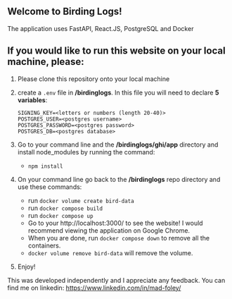 ## Welcome to Birding Logs!

The application uses FastAPI, React.JS, PostgreSQL and Docker

## If you would like to run this website on your local machine, please:

 1. Please clone this repository onto your local machine

 2. create a ```.env``` file in **/birdinglogs**. In this file you will need to declare **5 variables**:
    ```
    SIGNING_KEY=<letters or numbers (length 20-40)>
    POSTGRES_USER=<postgres username>
    POSTGRES_PASSWORD=<postgres password>
    POSTGRES_DB=<postgres database>
    ```
 3. Go to your command line and the **/birdinglogs/ghi/app** directory and install node_modules by running the command:
    - ```npm install```
 4. On your command line go back to the **/birdinglogs** repo directory and use these commands:
    -   run ```docker volume create bird-data```
    -   run ```docker compose build```
    -   run ```docker compose up```
    -   Go to your http://localhost:3000/ to see the website! I would recommend viewing the application on Google Chrome.
    -   When you are done, run ```docker compose down``` to remove all the containers.
    -   ```docker volume remove bird-data``` will remove the volume.
 5. Enjoy!


This was developed independently and I appreciate any feedback. You can find me on linkedin:
https://www.linkedin.com/in/mad-foley/
